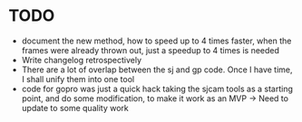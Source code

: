 # TODO
* document the new method, how to speed up to 4 times faster, when the frames were already thrown out, just a speedup to 4 times is needed
* Write changelog retrospectively
* There are a lot of overlap between the sj and gp code. Once I have time, I shall unify them into one tool
* code for gopro was just a quick hack taking the sjcam tools as a starting point, and do some modification, to make it work as an MVP -> Need to update to some quality work
